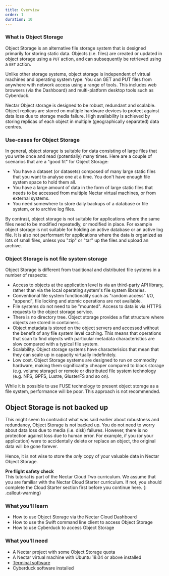 ```yaml
---
title: Overview
order: 1
duration: 10
---
```


### What is Object Storage

Object Storage is an alternative file storage system that is designed
primarily for storing static data.  Objects (i.e. files) are created or
updated in object storage using a `PUT` action, and can subsequently be
retrieved using a `GET` action.

Unlike other storage systems, object storage is independent of virtual
machines and operating system type.  You can GET and PUT files from
anywhere with network access using a range of tools.  This includes
web browsers (via the Dashboard) and multi-platform desktop tools such
as Cyberduck.

Nectar Object storage is designed to be robust, redundant and scalable.  Object
replicas are stored on multiple hardware devices to protect against data
loss due to storage media failure.  High availability is achieved by
storing replicas of each object in multiple (geographically separated) data
centres.

### Use-cases for Object Storage

In general, object storage is suitable for data consisting of large files
that you write once and read (potentially) many times.  Here are a couple
of scenarios that are a "good fit" for Object Storage:

- You have a dataset (or datasets) composed of many large static files
  that you want to analyse one at a time.  You don't have enough file
  system space to hold them all.
- You have a large amount of data in the form of large static files that
  needs to be accessed from multiple Nectar virtual machines, or from external
  systems.
- You need somewhere to store daily backups of a database or file system, or
  to archive log files.

By contrast, object storage is not suitable for applications where the same
files need to be modified repeatedly, or modified in place.  For example
object storage is not suitable for holding an active database or an active
log file.  It is also not performant for applications where the data is
organized as lots of small files, unless you "zip" or "tar" up the files and
upload an archive.

### Object Storage is not file system storage

Object Storage is different from traditional and distributed file systems
in a number of respects:

- Access to objects at the application level is via an third-party API
  library, rather than via the local operating system's file system libraries.
- Conventional file system functionality such as "random access" I/O,
  "append", file locking and atomic operations are not available.
- File systems do not need to be "mounted".  Access to data is via HTTPS
  requests to the object storage service.
- There is no directory tree.  Object storage provides a flat structure
  where objects are stored in containers.
- Object metadata is stored on the object servers and accessed without the
  benefit of any file system level caching.  This means that operations that
  scan to find objects with particular metadata characteristics are slow
  compared with a typical file system.
- Scalability. Object storage systems have characterisics that mean
  that they can scale up in capacity virtually indefinitely.
- Low cost. Object Storage systems are designed to run on commodity hardware,
  making them significanlty cheaper compared to block storage (e.g. volume
  storage) or remote or distributed file system technology (e.g. NFS, GPFS,
  Lustre, GlusterFS and so on).

While it is possible to use FUSE technology to present object storage as a
file system, performance will be poor.  This approach is not recommended.

## Object Storage is not backed up

This might seem to contradict what was said earlier about robustness and
redundancy, Object Storage is not backed up.  You do not need to worry
about data loss due to media (i.e. disk) failures.  However, there is no
protection against loss due to human error.  For example, if you (or your
application) were to accidentally delete or replace an object, the
original data will be gone forever.

Hence, it is not wise to store the *only* copy of your valuable data in
Nectar Object Storage.

**Pre flight safety check**  
This tutorial is part of the Nectar Cloud Two curriculum.  We assume that
you are familiar with the Nectar Cloud Starter curriculum.
If not, you should complete the Cloud Starter section first before you continue here.
{: .callout-warning}

### What you'll learn

- How to use Object Storage via the Nectar Cloud Dashboard
- How to use the Swift command line client to access Object Storage
- How to use Cyberduck to access Object Storage

### What you'll need

- A Nectar project with some Object Storage quota
- A Nectar virtual machine with Ubuntu 18.04 or above installed
- [Terminal software](https://support.ehelp.edu.au/support/solutions/articles/6000223964-terminal-software)
- Cyberduck software installed
